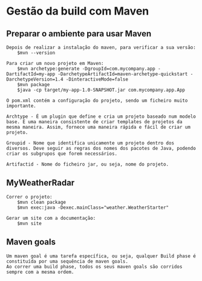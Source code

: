 # Gestão da build com Maven

## Preparar o ambiente para usar Maven

    Depois de realizar a instalação do maven, para verificar a sua versão:
        $mvn --version
    
    Para criar um novo projeto em Maven:
        $mvn archetype:generate -DgroupId=com.mycompany.app -DartifactId=my-app -DarchetypeArtifactId=maven-archetype-quickstart -DarchetypeVersion=1.4 -DinteractiveMode=false
        $mvn package
        $java -cp target/my-app-1.0-SNAPSHOT.jar com.mycompany.app.App

    O pom.xml contém a configuração do projeto, sendo um ficheiro muito importante.

    Archtype - É um plugin que define e cria um projeto baseado num modelo base. É uma maneira consistente de criar templates de projetos da mesma maneira. Assim, fornece uma maneira rápida e fácil de criar um projeto.

    Groupid - Nome que identifica unicamente um projeto dentro dos diversos. Deve seguir as regras dos nomes dos pacotes de Java, podendo criar os subgrupos que forem necessários.

    Artifactid - Nome do ficheiro jar, ou seja, nome do projeto.

## MyWeatherRadar 

    Correr o projeto:
        $mvn clean package
        $mvn exec:java -Dexec.mainClass="weather.WeatherStarter"
    
    Gerar um site com a documentação:
        $mvn site

## Maven goals

    Um maven goal é uma tarefa específica, ou seja, qualquer Build phase é constituída por uma sequência de maven goals. 
    Ao correr uma build phase, todos os seus maven goals são corridos sempre com a mesma ordem.



